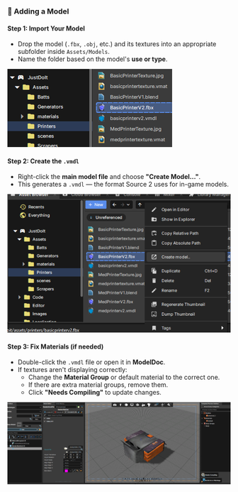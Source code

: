 ### 🧩 Adding a Model

#### Step 1: Import Your Model

- Drop the model (`.fbx`, `.obj`, etc.) and its textures into an appropriate subfolder inside `Assets/Models`.
- Name the folder based on the model's **use or type**.

![Import Folder](Images/20250619170545.png)

#### Step 2: Create the `.vmdl`

- Right-click the **main model file** and choose **"Create Model..."**.
- This generates a `.vmdl` — the format Source 2 uses for in-game models.

![Create Model](Images/20250619170753.png)

#### Step 3: Fix Materials (if needed)

- Double-click the `.vmdl` file or open it in **ModelDoc**.
- If textures aren't displaying correctly:
  - Change the **Material Group** or default material to the correct one.
  - If there are extra material groups, remove them.
  - Click **"Needs Compiling"** to update changes.

![Fix Textures](Images/20250619171126.png)
